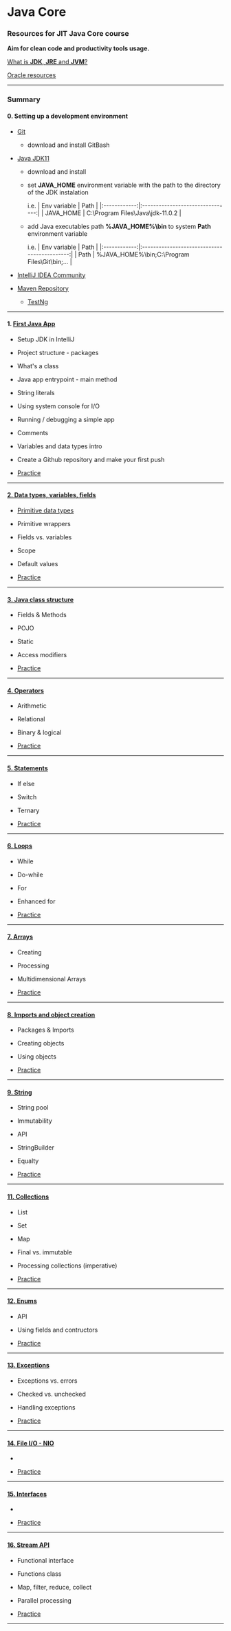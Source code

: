 # Java Core

### Resources for **JIT Java Core** course

**Aim for clean code and productivity tools usage.**

[What is **JDK**, **JRE** and **JVM**?](./resources/jdk_jre_jvm.md)

[Oracle resources](https://www.java.com/en/)


***

### Summary

#### 0. Setting up a development environment

  - [Git](https://git-scm.com/downloads)    
  
     - download and install GitBash

  - [Java JDK11](https://www.oracle.com/java/technologies/javase-jdk11-downloads.html)
  
     - download and install 
     
     - set **JAVA_HOME** environment variable with the path to the directory of the JDK instalation
     
       i.e.
       | Env variable | Path                             |
       |:------------:|:--------------------------------:|
       | JAVA_HOME    | C:\Program Files\Java\jdk-11.0.2 |  
     
     - add Java executables path **%JAVA_HOME%\bin** to system **Path** environment variable
     
       i.e.
       | Env variable | Path                                         |
       |:------------:|:--------------------------------------------:|
       | Path         | %JAVA_HOME%\bin;C:\Program Files\Git\bin;... |          
     
  
  - [IntelliJ IDEA Community](https://www.jetbrains.com/idea/download/#section=windows)
  
  - [Maven Repository](https://mvnrepository.com/artifact/org.testng/testng)
  
     - [TestNg](https://mvnrepository.com/artifact/org.testng/testng)
  
***
  
#### 1. [First Java App](./src/course1)
 
   - Setup JDK in IntelliJ
   
   - Project structure - packages
   
   - What's a class     
   
   - Java app entrypoint - main method
   
   - String literals

   - Using system console for I/O  
   
   - Running / debugging a simple app
   
   - Comments
   
   - Variables and data types intro
   
   - Create a Github repository and make your first push
   
   - [Practice](./resources/practice/course1)
   
***
   
#### [2. Data types, variables, fields](./src/course2)
   
   - [Primitive data types](./resources/primitiveDataTypes.md)
   
   - Primitive wrappers
   
   - Fields vs. variables
   
   - Scope
   
   - Default values
   
   - [Practice](./resources/practice/course2)
   
***
   
#### [3. Java class structure](./src/course3)
   
   - Fields & Methods
   
   - POJO
   
   - Static
   
   - Access modifiers      
   
   - [Practice](./resources/practice/course3)
   
***   
   
#### [4. Operators](./src/course4)
   
   - Arithmetic
   
   - Relational
   
   - Binary & logical
   
   - [Practice](./resources/practice/course4)

***

#### [5. Statements](./src/course5)

   - If else
   
   - Switch
   
   - Ternary
   
   - [Practice](./resources/practice/course5)

****

#### [6. Loops](./src/course6)

   - While
   
   - Do-while
   
   - For
   
   - Enhanced for

   - [Practice](./resources/practice/course6)

****

#### [7. Arrays](./src/course7)

   - Creating
   
   - Processing
   
   - Multidimensional Arrays

   - [Practice](./resources/practice/course7)

****

#### [8. Imports and object creation](./src/course8)

   - Packages & Imports
   
   - Creating objects
   
   - Using objects  

   - [Practice](./resources/practice/course8)

****

#### [9. String](./src/course9)

   - String pool
   
   - Immutability

   - API
   
   - StringBuilder        
   
   - Equalty

   - [Practice](./resources/practice/course9)

****

#### [11. Collections](./src/course11)

   - List
   
   - Set
   
   - Map
   
   - Final vs. immutable
   
   - Processing collections (imperative)
   
   - [Practice](./resources/practice/course11)
      
****

#### [12. Enums](./src/course12)

   - API
   
   - Using fields and contructors
   
   - [Practice](./resources/practice/course12)
      
****

#### [13. Exceptions](./src/course13)

   - Exceptions vs. errors

   - Checked vs. unchecked
   
   - Handling exceptions
   
   - [Practice](./resources/practice/course13)
      
****

#### [14. File I/O - NIO](./src/course14)

   - 
   
   - [Practice](./resources/practice/course14)
      
****

#### [15. Interfaces](./src/course15)

   - 
   
   
   - [Practice](./resources/practice/course15)
      
****

#### [16. Stream API](./src/course16)

   - Functional interface
   
   - Functions class

   - Map, filter, reduce, collect
   
   - Parallel processing
   
   - [Practice](./resources/practice/course16)
      
****

